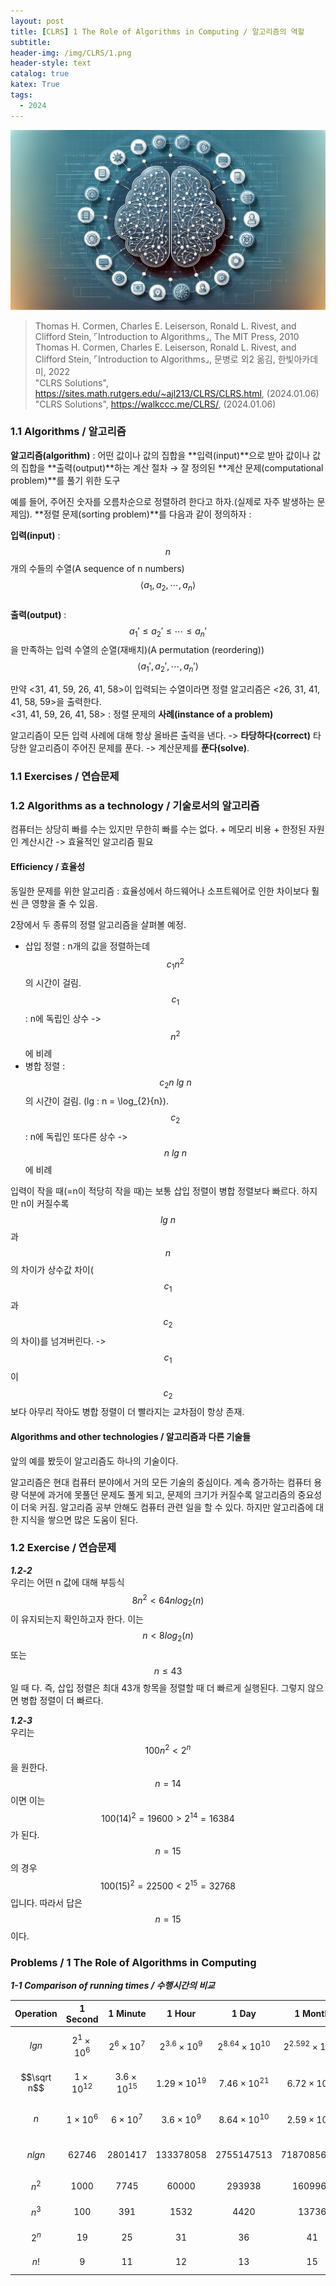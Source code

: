 ```yaml
---
layout: post
title: [CLRS] 1 The Role of Algorithms in Computing / 알고리즘의 역할
subtitle: 
header-img: /img/CLRS/1.png
header-style: text
catalog: true
katex: True
tags:
  - 2024
---
```


![Alt text](/img/CLRS/1.png)   

>  Thomas H. Cormen, Charles E. Leiserson, Ronald L. Rivest, and Clifford Stein, ⌜Introduction to Algorithms⌟, The MIT Press, 2010   
> Thomas H. Cormen, Charles E. Leiserson, Ronald L. Rivest, and Clifford Stein, ⌜Introduction to Algorithms⌟, 문병로 외2 옮김, 한빛아카데미, 2022   
> "CLRS Solutions", https://sites.math.rutgers.edu/~ajl213/CLRS/CLRS.html, (2024.01.06)   
> "CLRS Solutions", https://walkccc.me/CLRS/, (2024.01.06)   


### 1.1 Algorithms / 알고리즘
**알고리즘(algorithm)** : 어떤 값이나 값의 집합을 **입력(input)**으로 받아 값이나 값의 집합을 **출력(output)**하는 계산 절차 → 잘 정의된 **계산 문제(computational problem)**를 풀기 위한 도구   

예를 들어, 주어진 숫자를 오름차순으로 정렬하려 한다고 하자.(실제로 자주 발생하는 문제임). **정렬 문제(sorting problem)**를 다음과 같이 정의하자 :   

**입력(input)** : $$n$$ 개의 수들의 수열(A sequence of n numbers) $$\langle a_1, a_2, \cdots ,a_n  \rangle$$   
**출력(output)** : $$a_1' \leq a_2' \leq \cdots \leq a_n'$$을 만족하는 입력 수열의 순열(재배치)(A permutation (reordering)) $$\langle a_1', a_2', \cdots ,a_n'  \rangle$$   

만약 <31, 41, 59, 26, 41, 58>이 입력되는 수열이라면 정렬 알고리즘은 <26, 31, 41, 41, 58, 59>을 출력한다.   
<31, 41, 59, 26, 41, 58> : 정렬 문제의 **사례(instance of a problem)**   

알고리즘이 모든 입력 사례에 대해 항상 올바른 출력을 낸다. -> **타당하다(correct)**
타당한 알고리즘이 주어진 문제를 푼다. -> 계산문제를 **푼다(solve)**.   


### 1.1 Exercises / 연습문제


### 1.2 Algorithms as a technology / 기술로서의 알고리즘
컴퓨터는 상당히 빠를 수는 있지만 무한히 빠를 수는 없다. + 메모리 비용 + 한정된 자원인 계산시간 -> 효율적인 알고리즘 필요

#### Efficiency / 효율성
동일한 문제를 위한 알고리즘 : 효율성에서 하드웨어나 소프트웨어로 인한 차이보다 훨씬 큰 영향을 줄 수 있음.   

2장에서 두 종류의 정렬 알고리즘을 살펴볼 예정.
* 삽입 정렬 : n개의 값을 정렬하는데 $$c_1 n^2$$의 시간이 걸림. $$c_1$$ : n에 독립인 상수 -> $$n^2$$에 비례   
* 병합 정렬 : $$c_2 n\:lg \: n$$의 시간이 걸림. (lg \: n = \log_{2}{n}). $$c_2$$ : n에 독립인 또다른 상수 -> $$n\:lg \: n$$에 비례   

입력이 작을 때(=n이 적당히 작을 때)는 보통 삽입 정렬이 병합 정렬보다 빠르다. 하지만 n이 커질수록 $$lg \: n$$과 $$n$$의 차이가 상수값 차이($$c_1$$과 $$c_2$$의 차이)를 넘겨버린다. -> $$c_1$$이 $$c_2$$보다 아무리 작아도 병합 정렬이 더 빨라지는 교차점이 항상 존재.   

#### Algorithms and other technologies / 알고리즘과 다른 기술들
앞의 예를 봤듯이 알고리즘도 하나의 기술이다.

알고리즘은 현대 컴퓨터 분야에서 거의 모든 기술의 중심이다. 계속 증가하는 컴퓨터 용량 덕분에 과거에 못풀던 문제도 풀게 되고, 문제의 크기가 커질수록 알고리즘의 중요성이 더욱 커짐. 알고리즘 공부 안해도 컴퓨터 관련 일을 할 수 있다. 하지만 알고리즘에 대한 지식을 쌓으면 많은 도움이 된다.

### 1.2 Exercise / 연습문제

***1.2-2***   
우리는 어떤 n 값에 대해 부등식 $$8n^2 < 64n log_2(n)$$이 유지되는지 확인하고자 한다. 이는 $$n < 8 log_2 (n)$$ 또는 $$n ≤ 43$$일 때 다. 즉, 삽입 정렬은 최대 43개 항목을 정렬할 때 더 빠르게 실행된다. 그렇지 않으면 병합 정렬이 더 빠르다.   


***1.2-3***   
우리는 $$100n^2 < 2^n$$을 원한다. $$n = 14$$이면 이는 $$100(14)^2 =
19600 > 2^{14} = 16384$$가 된다. $$n = 15$$의 경우 $$100(15)^2 = 22500 < 2^{15} = 32768$$입니다. 따라서 답은 $$n = 15$$이다.   


### Problems / 1 The Role of Algorithms in Computing

***1-1 Comparison of running times / 수행시간의 비교***

| Operation | 1 Second | 1 Minute | 1 Hour | 1 Day | 1 Month | 1 Year | 1 Century |
|:-----------:|:----------:|:----------:|:--------:|:-------:|:---------:|:--------:|:-----------:|
| $$lg n$$      | $$2^1×10^6$$ | $$2^6×10^7$$ | $$2^{3.6}×10^9$$ | $$2^{8.64} × 10^{10}$$ | $$2^{2.592} × 10^{12}$$ | $$2^{3.1536}×10^{13}$$ | $$2^{3.15576}×10^{15}$$ |
| $$\sqrt n$$        | $$1×10^{12}$$  | $$3.6×10^{15}$$ | $$1.29×10^{19}$$ | $$7.46×10^{21}$$ | $$6.72×10^{24}$$ | $$9.95×10^{26}$$ | $$9.96×10^{30}$$ |
| $$n$$         | $$1×10^6$$   | $$6×10^7$$    | $$3.6×10^9$$  | $$8.64×10^{10}$$ | $$2.59×10^{12}$$ | $$3.15×10^{13}$$ | $$3.16×10^{15}$$ |
| $$n lg n$$    | $$62746$$    | $$2801417$$   | $$133378058$$ | $$2755147513$$ | $$71870856404$$ | $$797633893349$$ | $$6.86×10^{13}$$ |
| $$n^2$$       | $$1000$$     | $$7745$$      | $$60000$$    | $$293938$$    | $$1609968$$   | $$5615692$$  | $$56176151$$  |
| $$n^3$$       | $$100$$      | $$391$$       | $$1532$$     | $$4420$$      | $$13736$$     | $$31593$$    | $$146679$$    |
| $$2^n$$       | $$19$$       | $$25$$        | $$31$$       | $$36$$        | $$41$$        | $$44$$       | $$51$$        |
| $$n!$$        | $$9$$        | $$11$$        | $$12$$       | $$13$$        | $$15$$        | $$16$$       | $$17$$        |

